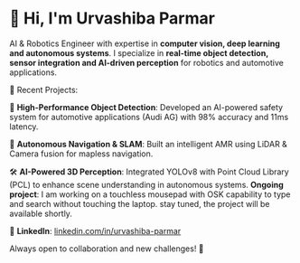 # 👋 Hi, I'm Urvashiba Parmar  

AI & Robotics Engineer with expertise in **computer vision, deep learning and autonomous systems**. I specialize in **real-time object detection, sensor integration and AI-driven perception** for robotics and automotive applications.  

📂 Recent Projects:


🚗 **High-Performance Object Detection**: Developed an AI-powered safety system for automotive applications (Audi AG) with 98% accuracy and 11ms latency.

🤖 **Autonomous Navigation & SLAM**: Built an intelligent AMR using LiDAR & Camera fusion for mapless navigation.

🛠️ **AI-Powered 3D Perception**: Integrated YOLOv8 with Point Cloud Library (PCL) to enhance scene understanding in autonomous systems.
**Ongoing project**: I am working on a touchless mousepad with OSK capability to type and search without touching the laptop. stay tuned, the project will be available shortly.

📌 **LinkedIn**: [linkedin.com/in/urvashiba-parmar](https://linkedin.com/in/urvashiba-parmar)  

Always open to collaboration and new challenges! 🚀
